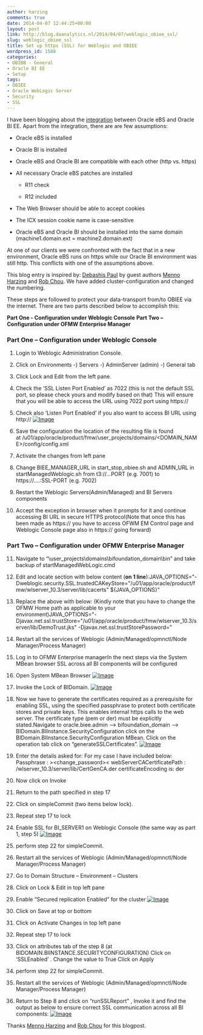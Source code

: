 ```yaml
---
author: harzing
comments: true
date: 2014-04-07 12:44:25+00:00
layout: post
link: http://blog.daanalytics.nl/2014/04/07/weblogic_obiee_ssl/
slug: weblogic_obiee_ssl
title: Set up https (SSL) for Weblogic and OBIEE
wordpress_id: 1588
categories:
- OBIBB - General
- Oracle BI EE
- Setup
tags:
- OBIEE
- Oracle WebLogic Server
- Security
- SSL
---
```


I have been blogging about the [integration](http://obibb.wordpress.com/2012/08/16/integrating-oracle-ebs-r12-and-oracle-bi-11g/) between Oracle eBS and Oracle BI EE. Apart from the integration, there are are few assumptions:



	
  * Oracle eBS is installed

	
  * Oracle BI is installed

	
  * Oracle eBS and Oracle BI are compatible with each other (http vs. https)

	
  * All necessary Oracle eBS patches are installed

	
    * R11 check

	
    * R12 included




	
  * The Web Browser should be able to accept cookies

	
  * The ICX session cookie name is case-sensitive

	
  * Oracle eBS and Oracle BI should be installed into the same domain (machine1.domain.ext = machine2.domain.ext)


At one of our clients we were confronted with the fact that in a new environment, Oracle eBS runs on https while our Oracle BI environment was still http. This conflicts with one of the assumptions above.

This blog entry is inspired by: [Debashis Paul](http://debaatobiee.wordpress.com/2011/10/28/obiee-11g-ldap-with-https-ssl-setup/) by guest authors [Menno Harzing](http://harzing.net/) and [Rob Chou](http://www.linkedin.com/pub/roberto-chou/4/487/851). We have added cluster-configuration and changed the numbering.

These steps are followed to protect your data-transport from/to OBIEE via the internet.
There are two parts described below to accomplish this:

**Part One - Configuration under Weblogic Console**
**Part Two – Configuration under OFMW Enterprise Manager**


### Part One – Configuration under Weblogic Console





	
  1. Login to Weblogic Administration Console.

	
  2. Click on Environments -) Servers -) AdminServer (admin) -) General tab

	
  3. Click Lock and Edit from the left pane.

	
  4. Check the ‘SSL Listen Port Enabled’ as 7022
(this is not the default SSL port, so please check yours and modify based on that)
This will ensure that you will be able to access the URL using 7022 port using https://

	
  5. Check also ‘Listen Port Enabled’ if you also want to access BI URL using http://
[![Image](http://obibb.files.wordpress.com/2014/04/screen-shot-2014-04-01-at-11-54-43.png?w=650)](http://obibb.files.wordpress.com/2014/04/screen-shot-2014-04-01-at-11-54-43.png)

	
  6. Save the configuration
the location of the resulting file is found at /u01/app/oracle/product/fmw/user_projects/domains/<DOMAIN_NAME>/config/config.xml

	
  7. Activate the changes from left pane

	
  8. Change BIEE_MANAGER_URL in start_stop_obiee.sh
and ADMIN_URL in startManagedWeblogic.sh
from t3://…PORT (e.g. 7001) to https://….:SSL-PORT (e.g. 7002)

	
  9. Restart the Weblogic Servers(Admin/Managed) and BI Servers components

	
  10. Accept the exception in browser when it prompts for it and continue accessing BI URL in secure HTTPS protocol(Note that once this has been made as https:// you have to access OFWM EM Control page and Weblogic Console page also in https:// going forward)


### Part Two – Configuration under OFMW Enterprise Manager




	
  11. Navigate to “<OFMW Home>\user_projects\domains\bifoundation_domain\bin” and take backup of startManagedWebLogic.cmd

	
  12. Edit and locate section with below content (**on 1 line**):JAVA_OPTIONS="-Dweblogic.security.SSL.trustedCAKeyStore="/u01/app/oracle/product/fmw/wlserver_10.3/server/lib/cacerts" ${JAVA_OPTIONS}"

	
  13. Replace the above with below: (Kindly note that you have to change the OFMW Home path as applicable to your environment)JAVA_OPTIONS="-Djavax.net.ssl.trustStore="/u01/app/oracle/product/fmw/wlserver_10.3/server/lib/DemoTrust.jks" -Djavax.net.ssl.trustStorePassword="

	
  14. Restart all the services of Weblogic (Admin/Managed/opmnctl/Node Manager/Process Manager)

	
  15. Log in to OFMW Enterprise managerIn the next steps via the System MBean browser SSL across all BI components will be configured

	
  16. Open System MBean Browser
[![Image](http://obibb.files.wordpress.com/2014/04/systemmbeanbrowser.png?w=598)](http://obibb.files.wordpress.com/2014/04/systemmbeanbrowser.png)

	
  17. Invoke the Lock of BIDomain.
[![Image](http://obibb.files.wordpress.com/2014/04/lockbidomain.png?w=650)](http://obibb.files.wordpress.com/2014/04/lockbidomain.png)

	
  18. Now we have to generate the certificates required as a prerequisite for enabling SSL,
using the specified passphrase to protect both certificate stores and private keys.
This enables internal https calls to the web server.
The certificate type (pem or der) must be explicitly stated.Navigate to oracle.biee.admin –> bifoundation_domain –> BIDomain.BIInstance.SecurityConfiguration
click on the BIDomain.BIInstance.SecurityConfiguration MBean.
Click on the operation tab click on “generateSSLCertificates”.
[![Image](http://obibb.files.wordpress.com/2014/04/generatesslcertificates.png?w=650)](http://obibb.files.wordpress.com/2014/04/generatesslcertificates.png)

	
  19. Enter the details asked for: For my case I have included below:
Passphrase : ><change_password><
webServerCACertificatePath : /wlserver_10.3/server/lib/CertGenCA.der
certificateEncoding is: der

	
  20. Now click on Invoke

	
  21. Return to the path specified in step 17

	
  22. Click on simpleCommit (two items below lock).

	
  23. Repeat step 17 to lock

	
  24. Enable SSL for BI_SERVER1 on Weblogic Console (the same way as part 1, step 5)
[![Image](http://obibb.files.wordpress.com/2014/04/enablesslbiserverconsole.png?w=650)](http://obibb.files.wordpress.com/2014/04/enablesslbiserverconsole.png)

	
  25. perform step 22 for simpleCommit.

	
  26. Restart all the services of Weblogic (Admin/Managed/opmnctl/Node Manager/Process Manager)

	
  27. Go to Domain Structure – Environment – Clusters

	
  28. Click on Lock & Edit in top left pane

	
  29. Enable “Secured replication Enabled” for the cluster
[![Image](http://obibb.files.wordpress.com/2014/04/screen-shot-2014-04-04-at-15-39-45.png?w=547)](http://obibb.files.wordpress.com/2014/04/screen-shot-2014-04-04-at-15-39-45.png)

	
  30. Click on Save at top or bottom

	
  31. Click on Activate Changes in top left pane

	
  32. Repeat step 17 to lock

	
  33. Click on attributes tab of the step 8
(at BIDOMAIN.BIINSTANCE.SECURITYCONFIGURATION)
Click on ‘SSLEnabled’ .
Change the value to True
Click on Apply

	
  34. perform step 22 for simpleCommit.

	
  35. Restart all the services of Weblogic (Admin/Managed/opmnctl/Node Manager/Process Manager)

	
  36. Return to Step 8 and click on “runSSLReport” ,
Invoke it and find the output as below to ensure correct SSL communication across all BI components:
[![Image](http://obibb.files.wordpress.com/2014/04/runsslreport.png?w=650)](http://obibb.files.wordpress.com/2014/04/runsslreport.png)


Thanks [Menno Harzing](http://harzing.net/) and [Rob Chou](http://www.linkedin.com/pub/roberto-chou/4/487/851) for this blogpost.
